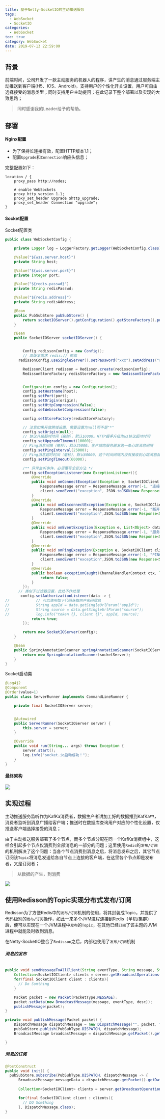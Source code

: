 ```yaml
---
title: 基于Netty-SocketIO的主动推送服务
tags:
  - WebSocket
  - SocketIO
categories:
  - WebSocket
toc: true
category: WebSocket
date: 2019-07-13 22:59:00
---
```


## 背景

前端时间，公司开发了一款主动服务的机器人的程序，讲产生的消息通过服务端主动推送到客户端(H5、IOS、Android)，支持用户的个性化开关设置，用户可自由选择接受的消息类型；同时支持用户主动提问；在此记录下整个部署以及实现的大致思路；

> 同时感谢我的Leader给予的帮助。

<!-- more -->

## 部署

#### Nginx配置

- 为了保持长连接有效，配置HTTP版本1.1；
- 配置`Upgrade`和`Connection`响应头信息；

完整配置如下：

```nginx
location / {
    proxy_pass http://nodes;

    # enable WebSockets
    proxy_http_version 1.1;
    proxy_set_header Upgrade $http_upgrade;
    proxy_set_header Connection "upgrade";
}
```

#### Socket配置

Socket配置类

```java
public class WebSocketConfig {

    private Logger log = LoggerFactory.getLogger(WebSocketConfig.class);

    @Value("${wss.server.host}")
    private String host;

    @Value("${wss.server.port}")
    private Integer port;

    @Value("${redis.passwd}")
    private String redisPasswd;

    @Value("${redis.address}")
    private String redisAddress;

    @Bean
    public PubSubStore pubSubStore() {
        return socketIOServer().getConfiguration().getStoreFactory().pubSubStore();
    }

    @Bean
    public SocketIOServer socketIOServer() {


        Config redissonConfig = new Config();
      	// 高版本需求 redis:// 前缀
      redissonConfig.useSingleServer().setPassword("xxx").setAddress("redis://xxx:xx").setDatabase();

        RedissonClient redisson = Redisson.create(redissonConfig);
        RedissonStoreFactory redisStoreFactory = new RedissonStoreFactory(redisson);


        Configuration config = new Configuration();
        config.setHostname(host);
        config.setPort(port);
        config.setOrigin(origin);
        config.setHttpCompression(false);
        config.setWebsocketCompression(false);

        config.setStoreFactory(redisStoreFactory);

        // 注意如果开放跨域设置，需要设置为null而不是"*"
        config.setOrigin(null);
        // 协议升级超时时间（毫秒），默认10000。HTTP握手升级为ws协议超时时间
        config.setUpgradeTimeout(10000);
        // Ping消息间隔（毫秒），默认25000。客户端向服务器发送一条心跳消息间隔
        config.setPingInterval(25000);
        // Ping消息超时时间（毫秒），默认60000，这个时间间隔内没有接收到心跳消息就会发送超时事件
        config.setPingTimeout(60000);

        /** 异常监听事件，必须覆写全部方法 */
        config.setExceptionListener(new ExceptionListener(){
            @Override
            public void onConnectException(Exception e, SocketIOClient client) {
                ResponseMessage error = ResponseMessage.error(-1, "连接异常！");
                client.sendEvent("exception", JSON.toJSON(new Response<String>(error, "连接异常！")));
            }
            @Override
            public void onDisconnectException(Exception e, SocketIOClient client) {
                ResponseMessage error = ResponseMessage.error(-1, "断开异常！");
                client.sendEvent("exception",JSON.toJSON(new Response<String>(error, "连接异常！")));
            }
            @Override
            public void onEventException(Exception e, List<Object> data, SocketIOClient client) {
                ResponseMessage error = ResponseMessage.error(-1, "服务器异常！");
                client.sendEvent("exception",JSON.toJSON(new Response<String>(error, "连接异常！")));
            }
            @Override
            public void onPingException(Exception e, SocketIOClient client) {
                ResponseMessage error = ResponseMessage.error(-1, "PING 超时异常！");
                client.sendEvent("exception",JSON.toJSON(new Response<String>(error, "PING 超时异常！")));
            }
            @Override
            public boolean exceptionCaught(ChannelHandlerContext ctx, Throwable e) {
                return false;
            }
        });
      // 类似于过滤器设置，此处不作处理
       config.setAuthorizationListener(data -> {
//            // 可以使用如下代码获取用户密码信息
//            String appId = data.getSingleUrlParam("appId");
//            String source = data.getSingleUrlParam("source");
//            log.info("token {}, client {}", appId, source);
            return true;
        });

        return new SocketIOServer(config);
    }

    @Bean
    public SpringAnnotationScanner springAnnotationScanner(SocketIOServer socketServer) {
        return new SpringAnnotationScanner(socketServer);
    }
}
```

Socket启动类

```java
@Log4j2
@Component
@Order(value=1)
public class ServerRunner implements CommandLineRunner {

    private final SocketIOServer server;


    @Autowired
    public ServerRunner(SocketIOServer server) {
        this.server = server;
    }

    @Override
    public void run(String... args) throws Exception {
        server.start();
        log.info("socket.io启动成功！");
    }
}
```

#### 最终架构

![](https://img.jacian.com/20190606145853.png)



## 实现过程

主动推送服务监听作为KafKa消费者，数据生产者讲加工好的数据推到KafKa中，消费者监听到消息广播给客户端；推送时在数据库查询用户对应的个性化设置，仅推送客户端选择接受的消息；

由于主动推送服务部署了多个节点，而多个节点分配在同一个KafKa消费组中，这样会引起多个节点仅消费到全部消息的一部分的问题；这里使用`Redis`的`发布/订阅`的机制解决了这个问题：当各个节点消费到消息之后，将消息发布之后，其它节点订阅该`Topic`将消息发送给各自节点上连接的客户端，在这里各个节点即是发布者，又是订阅者；

> 从数据的产生，到消费

![](https://img.jacian.com/20190606150018.png)



## 使用Redisson的Topic实现分布式发布/订阅

Redisson为了方便Redis中的`发布/订阅`机制的使用，将其封装成Topic，并提供了代码级别的`发布/订阅`操作，如此一来多个JVM进程连接到Redis（单机/集群）后，便可以实现在一个JVM进程中`发布`的`Topic`，在其他已经`订阅`了该主题的JVM进程中就能及时收到消息。

在Netty-SocketIO整合了`Redisson`之后，内部也使用了`发布/订阅`机制

##### 消息的发布

```java

public void sendMessageToAllClient(String eventType, String message, String desc) {
    Collection<SocketIOClient> clients = server.getBroadcastOperations().getClients();
    for(final SocketIOClient client : clients){
      // Do Somthing
    }

    Packet packet = new Packet(PacketType.MESSAGE);
    packet.setData(new BroadcastMessage(message, eventType, desc));
    publishMessage(packet);
}

private void publishMessage(Packet packet) {
    DispatchMessage dispatchMessage = new DispatchMessage("", packet, "");
    pubSubStore.publish(PubSubType.DISPATCH, dispatchMessage);
    BroadcastMessage broadcastMessage = dispatchMessage.getPacket().getData();

}
```

##### 消息的订阅

```java
@PostConstruct
public void init() {
  pubSubStore.subscribe(PubSubType.DISPATCH, dispatchMessage -> {
      BroadcastMessage messageData = dispatchMessage.getPacket().getData();
    
      Collection<SocketIOClient> clients = server.getBroadcastOperations().getClients();

      for(final SocketIOClient client : clients){
        // DO Somthing
      }, DispatchMessage.class);
}
```
